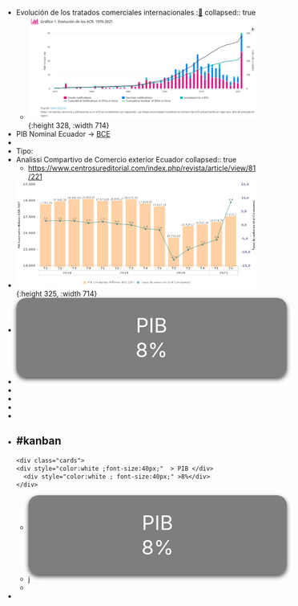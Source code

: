 - Evolución de los tratados  comerciales internacionales  :[🔗](https://sdgpulse.unctad.org/trade-barriers/)
  collapsed:: true
	- ![image.png](../assets/image_1638718468657_0.png){:height 328, :width 714}
- PIB  Nominal Ecuador →  [BCE ](https://sintesis.bce.fin.ec/BOE/OpenDocument/2109181649/OpenDocument/opendoc/openDocument.faces?logonSuccessful=true&shareId=0)
-
- Tipo:
- Analissi Compartivo de Comercio exterior Ecuador 
  collapsed:: true
	- https://www.centrosureditorial.com/index.php/revista/article/view/81/221
- ![image.png](../assets/image_1638720767999_0.png){:height 325, :width 714}
-
  <div class="cards">
  <div style="color:white ;font-size:40px;"  > PIB </div>
    <div style="color:white ; font-size:40px;" >8%</div> 
  </div>
-
-
  <style>
  .cards{
  text-align:center;
  display: table;
    box-shadow: 0 4px 8px 0 rgba(0,0,0,0.7);
    transition: 0.3s;
    width: 100%;
    border-radius: 20px;
   background-color: rgba(0, 0, 0, 0.5);
    padding: 30px;
    height: 30px; 
  }
  .cards:hover {
    box-shadow: 0 8px 16px 0 rgba(0,0,0,0.2);
  }
  </style>
-
-
  <style>      
  
  div[data-refs-self*="kanban"] > .block-children {
  	display: inline-flex;
  	position: relative;
  	margin-right: -100px !important;
  padding-right: -300px;
  
  }
  div[data-refs-self*="kanban"] >.block-children > div {
  	width: 400px;
  	padding-right: 3px;
  
  	}
  </style>
-
- #kanban
	-
	  <div class="cards">
	  <div style="color:white ;font-size:40px;"  > PIB </div>
	    <div style="color:white ; font-size:40px;" >8%</div> 
	  </div>
	-
	  <div class="cards">
	  <div style="color:white ;font-size:40px;"  > PIB </div>
	    <div style="color:white ; font-size:40px;" >8%</div> 
	  </div>
	- j
	-
-